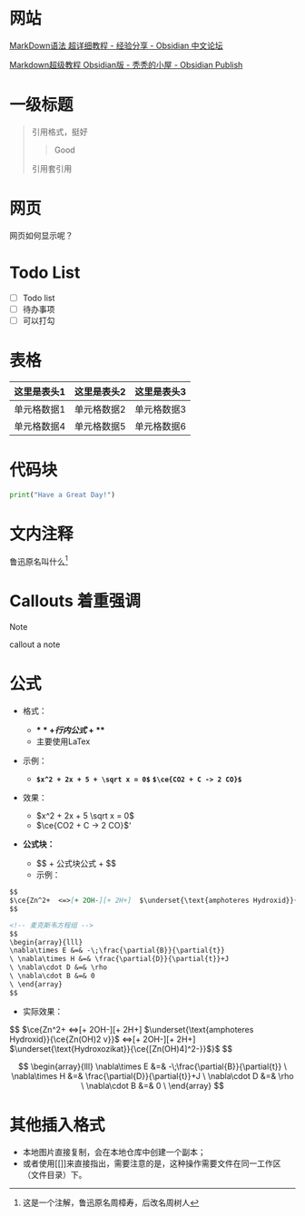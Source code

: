 # 网站

[MarkDown语法 超详细教程 - 经验分享 - Obsidian 中文论坛](https://forum-zh.obsidian.md/t/topic/435)

[Markdown超级教程 Obsidian版 - 秃秃的小屋 - Obsidian Publish](https://publish.obsidian.md/csj-obsidian/0+-+Obsidian/Markdown/Markdown%E8%B6%85%E7%BA%A7%E6%95%99%E7%A8%8B+Obsidian%E7%89%88)

# 一级标题
>引用格式，挺好
>
>> Good
>
> 引用套引用

# 网页

网页如何显示呢？

# Todo List
- [ ] Todo list
- [ ] 待办事项
- [ ] 可以打勾

# 表格

|这里是表头1|这里是表头2|这里是表头3| 
|:--------|:---------:|---------:|  
|单元格数据1|单元格数据2|单元格数据3|
|单元格数据4|单元格数据5|单元格数据6|

# 代码块

```python
print("Have a Great Day!")
```

# 文内注释

鲁迅原名叫什么[^1]


[^1]: 这是一个注解，鲁迅原名周樟寿，后改名周树人

# Callouts 着重强调
>[!note]
>callout 
>a note

# 公式

- 格式：
    - **$** + 行内公式 + **$**
    - 主要使用LaTex

- 示例：
    - **`$x^2 + 2x + 5 + \sqrt x = 0$`**
        **`$\ce{CO2 + C -> 2 CO}$`**

- 效果：
	- $x^2 + 2x + 5 \sqrt x = 0$
	- $\ce{CO2 + C -> 2 CO}$‘

- **公式块：**
	- \$\$ + 公式块公式 + \$\$
	-  示例：

```markdown
$$
$\ce{Zn^2+  <=>[+ 2OH-][+ 2H+]  $\underset{\text{amphoteres Hydroxid}}{\ce{Zn(OH)2 v}}$  <=>[+ 2OH-][+ 2H+]  $\underset{\text{Hydroxozikat}}{\ce{[Zn(OH)4]^2-}}$}$
$$

<!-- 麦克斯韦方程组 -->
$$
\begin{array}{lll}
\nabla\times E &=& -\;\frac{\partial{B}}{\partial{t}}   
\ \nabla\times H &=& \frac{\partial{D}}{\partial{t}}+J   
\ \nabla\cdot D &=& \rho
\ \nabla\cdot B &=& 0
\ \end{array}
$$
```

- 实际效果：

$$
$\ce{Zn^2+  <=>[+ 2OH-][+ 2H+]  $\underset{\text{amphoteres Hydroxid}}{\ce{Zn(OH)2 v}}$  <=>[+ 2OH-][+ 2H+]  $\underset{\text{Hydroxozikat}}{\ce{[Zn(OH)4]^2-}}$}$
$$

<!-- 麦克斯韦方程组 -->
$$
\begin{array}{lll}
\nabla\times E &=& -\;\frac{\partial{B}}{\partial{t}}   
\ \nabla\times H &=& \frac{\partial{D}}{\partial{t}}+J   
\ \nabla\cdot D &=& \rho
\ \nabla\cdot B &=& 0
\ \end{array}
$$


# 其他插入格式

- 本地图片直接复制，会在本地仓库中创建一个副本；
- 或者使用\[\[\]\]来直接指出，需要注意的是，这种操作需要文件在同一工作区（文件目录）下。